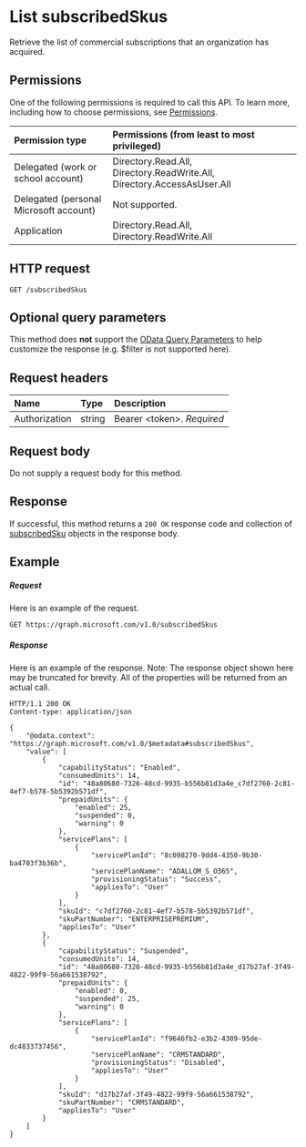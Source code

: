 # List subscribedSkus
Retrieve the list of commercial subscriptions that an organization has acquired.

## Permissions
One of the following permissions is required to call this API. To learn more, including how to choose permissions, see [Permissions](../concepts/permissions_reference.md).


|Permission type      | Permissions (from least to most privileged)              |
|:--------------------|:---------------------------------------------------------|
|Delegated (work or school account) | Directory.Read.All, Directory.ReadWrite.All, Directory.AccessAsUser.All    |
|Delegated (personal Microsoft account) | Not supported.    |
|Application | Directory.Read.All, Directory.ReadWrite.All |

## HTTP request
<!-- { "blockType": "ignored" } -->
```http
GET /subscribedSkus
```
## Optional query parameters
This method does **not** support the [OData Query Parameters](http://developer.microsoft.com/en-us/graph/docs/overview/query_parameters) to help customize the response (e.g. $filter is not supported here).

## Request headers
| Name       | Type | Description|
|:-----------|:------|:----------|
| Authorization  | string  | Bearer &lt;token&gt;. *Required* |

## Request body
Do not supply a request body for this method.

## Response

If successful, this method returns a `200 OK` response code and collection of [subscribedSku](../resources/subscribedsku.md) objects in the response body.
## Example
##### Request
Here is an example of the request.
<!-- {
  "blockType": "request",
  "name": "get_subscribedskus"
}-->
```http
GET https://graph.microsoft.com/v1.0/subscribedSkus
```
##### Response
Here is an example of the response. Note: The response object shown here may be truncated for brevity. All of the properties will be returned from an actual call.
<!-- {
  "blockType": "response",
  "truncated": true,
  "@odata.type": "microsoft.graph.subscribedSku",
  "isCollection": true
} -->
```http
HTTP/1.1 200 OK
Content-type: application/json

{
    "@odata.context": "https://graph.microsoft.com/v1.0/$metadata#subscribedSkus",
    "value": [
        {
            "capabilityStatus": "Enabled",
            "consumedUnits": 14,
            "id": "48a80680-7326-48cd-9935-b556b81d3a4e_c7df2760-2c81-4ef7-b578-5b5392b571df",
            "prepaidUnits": {
                "enabled": 25,
                "suspended": 0,
                "warning": 0
            },
            "servicePlans": [
                {
                    "servicePlanId": "8c098270-9dd4-4350-9b30-ba4703f3b36b",
                    "servicePlanName": "ADALLOM_S_O365",
                    "provisioningStatus": "Success",
                    "appliesTo": "User"
                }
            ],
            "skuId": "c7df2760-2c81-4ef7-b578-5b5392b571df",
            "skuPartNumber": "ENTERPRISEPREMIUM",
            "appliesTo": "User"
        },
        {
            "capabilityStatus": "Suspended",
            "consumedUnits": 14,
            "id": "48a80680-7326-48cd-9935-b556b81d3a4e_d17b27af-3f49-4822-99f9-56a661538792",
            "prepaidUnits": {
                "enabled": 0,
                "suspended": 25,
                "warning": 0
            },
            "servicePlans": [
                {
                    "servicePlanId": "f9646fb2-e3b2-4309-95de-dc4833737456",
                    "servicePlanName": "CRMSTANDARD",
                    "provisioningStatus": "Disabled",
                    "appliesTo": "User"
                }
            ],
            "skuId": "d17b27af-3f49-4822-99f9-56a661538792",
            "skuPartNumber": "CRMSTANDARD",
            "appliesTo": "User"
        }
    ]
}
```

<!-- uuid: 8fcb5dbc-d5aa-4681-8e31-b001d5168d79
2015-10-25 14:57:30 UTC -->
<!-- {
  "type": "#page.annotation",
  "description": "List subscribedSkus",
  "keywords": "",
  "section": "documentation",
  "tocPath": ""
}-->
